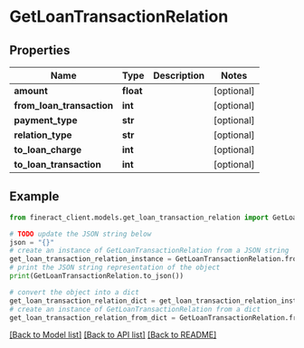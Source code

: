 # GetLoanTransactionRelation


## Properties

Name | Type | Description | Notes
------------ | ------------- | ------------- | -------------
**amount** | **float** |  | [optional] 
**from_loan_transaction** | **int** |  | [optional] 
**payment_type** | **str** |  | [optional] 
**relation_type** | **str** |  | [optional] 
**to_loan_charge** | **int** |  | [optional] 
**to_loan_transaction** | **int** |  | [optional] 

## Example

```python
from fineract_client.models.get_loan_transaction_relation import GetLoanTransactionRelation

# TODO update the JSON string below
json = "{}"
# create an instance of GetLoanTransactionRelation from a JSON string
get_loan_transaction_relation_instance = GetLoanTransactionRelation.from_json(json)
# print the JSON string representation of the object
print(GetLoanTransactionRelation.to_json())

# convert the object into a dict
get_loan_transaction_relation_dict = get_loan_transaction_relation_instance.to_dict()
# create an instance of GetLoanTransactionRelation from a dict
get_loan_transaction_relation_from_dict = GetLoanTransactionRelation.from_dict(get_loan_transaction_relation_dict)
```
[[Back to Model list]](../README.md#documentation-for-models) [[Back to API list]](../README.md#documentation-for-api-endpoints) [[Back to README]](../README.md)


